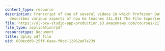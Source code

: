 ```yaml
---
content_type: resource
description: Transcript of one of several videos in which Professor David Thorburn
  describes various aspects of how he teaches 21L.011 The Film Experience.
file: https://ol-ocw-studio-app-production.s3.amazonaws.com/courses/21l-011-the-film-experience-fall-2013/600ecdd925ff6aeef0cd12962ad7e239_kvbLY2mQW1k.pdf
file_type: application/pdf
resourcetype: Document
title: 3play pdf file
uid: 600ecdd9-25ff-6aee-f0cd-12962ad7e239
---
```

